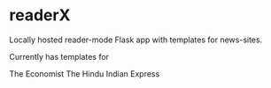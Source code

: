 # readerX
Locally hosted reader-mode Flask app with templates for news-sites.

Currently has templates for

The Economist
The Hindu
Indian Express
